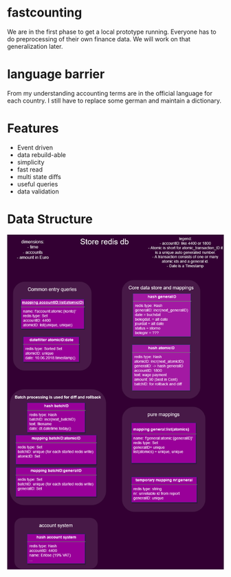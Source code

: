 # fastcounting

We are in the first phase to get a local prototype running.
Everyone has to do preprocessing of their own finance data.
We will work on that generalization later.

# language barrier
From my understanding accounting terms are in the official language for each country.
I still have to replace some german and maintain a dictionary.

# Features
- Event driven
- data rebuild-able
- simplicity
- fast read
- multi state diffs
- useful queries
- data validation

# Data Structure
![Alt redis data structure](store.png)
